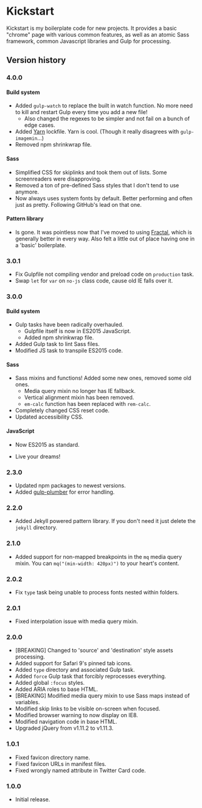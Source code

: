 Kickstart
=========

Kickstart is my boilerplate code for new projects. It provides a basic "chrome" page with various common features, as well as an atomic Sass framework, common Javascript libraries and Gulp for processing.

Version history
---------------

### 4.0.0

#### Build system
* Added `gulp-watch` to replace the built in watch function. No more need to kill and restart Gulp every time you add a new file!
  * Also changed the regexes to be simpler and not fail on a bunch of edge cases.
* Added [Yarn](http://yarnpkg.org) lockfile. Yarn is cool. (Though it really disagrees with `gulp-imagemin`...)
* Removed npm shrinkwrap file. 

#### Sass
* Simplified CSS for skiplinks and took them out of lists. Some screenreaders were disapproving. 
* Removed a ton of pre-defined Sass styles that I don't tend to use anymore. 
* Now always uses system fonts by default. Better performing and often just as pretty. Following GitHub's lead on that one.

#### Pattern library
* Is gone. It was pointless now that I've moved to using [Fractal](http://fractal.build), which is generally better in every way. Also felt a little out of place having one in a 'basic' boilerplate.

### 3.0.1 
* Fix Gulpfile not compiling vendor and preload code on `production` task.
* Swap `let` for `var` on `no-js` class code, cause old IE falls over it. 

### 3.0.0

#### Build system
* Gulp tasks have been radically overhauled. 
  * Gulpfile itself is now in ES2015 JavaScript. 
  * Added npm shrinkwrap file. 
* Added Gulp task to lint Sass files.
* Modified JS task to transpile ES2015 code. 

#### Sass
* Sass mixins and functions! Added some new ones, removed some old ones.
  * Media query mixin no longer has IE fallback.
  * Vertical alignment mixin has been removed.
  * `em-calc` function has been replaced with `rem-calc`. 
* Completely changed CSS reset code. 
* Updated accessibility CSS. 

#### JavaScript
* Now ES2015 as standard.

* Live your dreams!

### 2.3.0
* Updated npm packages to newest versions.
* Added [gulp-plumber](https://www.npmjs.com/package/gulp-plumber) for error handling. 

### 2.2.0
* Added Jekyll powered pattern library. If you don't need it just delete the `jekyll` directory. 

### 2.1.0
* Added support for non-mapped breakpoints in the `mq` media query mixin. You can `mq("(min-width: 420px)")` to your heart's content. 

### 2.0.2
* Fix `type` task being unable to process fonts nested within folders. 

### 2.0.1 
* Fixed interpolation issue with media query mixin. 

### 2.0.0
* [BREAKING] Changed to 'source' and 'destination' style assets processing. 
* Added support for Safari 9's pinned tab icons.
* Added `type` directory and associated Gulp task.
* Added `force` Gulp task that forcibly reprocesses everything. 
* Added global `:focus` styles.
* Added ARIA roles to base HTML.
* [BREAKING] Modified media query mixin to use Sass maps instead of variables.
* Modified skip links to be visible on-screen when focused.
* Modified browser warning to now display on IE8.
* Modified navigation code in base HTML.
* Upgraded jQuery from v1.11.2 to v1.11.3. 

### 1.0.1
* Fixed favicon directory name.
* Fixed favicon URLs in manifest files. 
* Fixed wrongly named attribute in Twitter Card code.

### 1.0.0
* Initial release.
